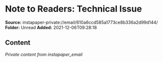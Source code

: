 # Note to Readers: Technical Issue

**Source:** instapaper-private://email/610a6ccd585a1773ce8b336a2d99d144/
**Folder:** Unread
**Added:** 2021-12-06T09:28:18




## Content
*Private content from instapaper_email*

